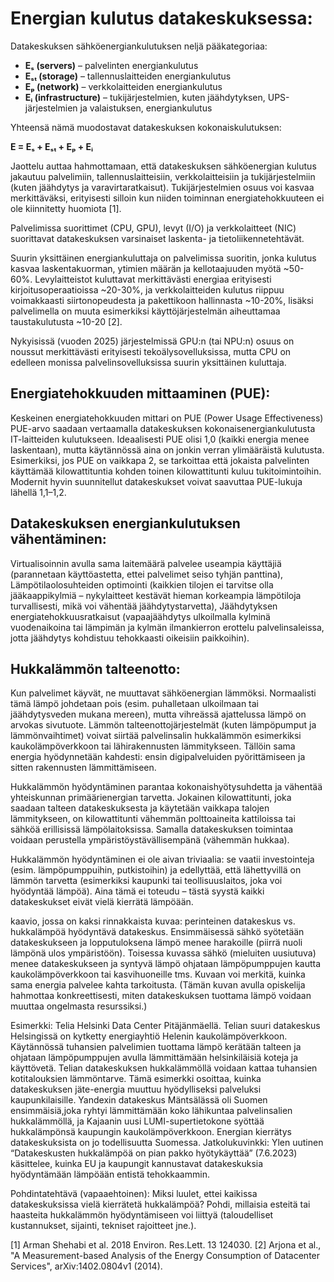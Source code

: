 # Energian kulutus datakeskuksessa:

Datakeskuksen sähköenergiankulutuksen neljä pääkategoriaa:

- **Eₛ (servers)** – palvelinten energiankulutus  
- **Eₛₜ (storage)** – tallennuslaitteiden energiankulutus  
- **Eₚ (network)** – verkkolaitteiden energiankulutus  
- **Eᵢ (infrastructure)** – tukijärjestelmien, kuten jäähdytyksen, UPS-järjestelmien ja valaistuksen, energiankulutus  

Yhteensä nämä muodostavat datakeskuksen kokonaiskulutuksen:

**E = Eₛ + Eₛₜ + Eₚ + Eᵢ**

Jaottelu auttaa hahmottamaan, että datakeskuksen sähköenergian kulutus jakautuu palvelimiin, tallennuslaitteisiin, verkkolaitteisiin ja tukijärjestelmiin (kuten jäähdytys ja varavirtaratkaisut). Tukijärjestelmien osuus voi kasvaa merkittäväksi, erityisesti silloin kun niiden toiminnan energiatehokkuuteen ei ole kiinnitetty huomiota [1].

Palvelimissa suorittimet (CPU, GPU), levyt (I/O) ja verkkolaitteet (NIC) suorittavat datakeskuksen varsinaiset laskenta- ja tietoliikennetehtävät.

Suurin yksittäinen energiankuluttaja on palvelimissa suoritin, jonka kulutus kasvaa laskentakuorman, ytimien määrän ja kellotaajuuden myötä ~50-60%. Levylaitteistot kuluttavat merkittävästi energiaa erityisesti kirjoitusoperaatioissa ~20-30%, ja verkkolaitteiden kulutus riippuu voimakkaasti siirtonopeudesta ja pakettikoon hallinnasta ~10-20%, lisäksi palvelimella on muuta esimerkiksi käyttöjärjestelmän aiheuttamaa taustakulutusta ~10-20 [2].

Nykyisissä (vuoden 2025) järjestelmissä GPU:n (tai NPU:n) osuus on noussut merkittävästi erityisesti tekoälysovelluksissa, mutta CPU on edelleen monissa palvelinsovelluksissa suurin yksittäinen kuluttaja.

## Energiatehokkuuden mittaaminen (PUE):
Keskeinen energiatehokkuuden mittari on PUE (Power Usage Effectiveness)
PUE-arvo saadaan vertaamalla datakeskuksen
kokonaisenergiankulutusta IT-laitteiden kulutukseen. Ideaalisesti PUE olisi 1,0 (kaikki energia
menee laskentaan), mutta käytännössä aina on jonkin verran ylimääräistä kulutusta. Esimerkiksi,
jos PUE on vaikkapa 2, se tarkoittaa että jokaista palvelinten käyttämää kilowattituntia kohden
toinen kilowattitunti kuluu tukitoimintoihin. Modernit hyvin suunnitellut datakeskukset voivat
saavuttaa PUE-lukuja lähellä 1,1–1,2.

## Datakeskuksen energiankulutuksen vähentäminen:
Virtualisoinnin avulla sama laitemäärä palvelee useampia käyttäjiä (parannetaan käyttöastetta, ettei palvelimet seiso tyhjän panttina),
Lämpötilaolosuhteiden optimointi (kaikkien tilojen ei tarvitse olla jääkaappikylmiä – nykylaitteet
kestävät hieman korkeampia lämpötiloja turvallisesti, mikä voi vähentää jäähdytystarvetta), 
Jäähdytyksen energiatehokkuusratkaisut (vapaajäähdytys ulkoilmalla kylminä vuodenaikoina tai
lämpimän ja kylmän ilmankierron erottelu palvelinsaleissa, jotta jäähdytys kohdistuu tehokkaasti oikeisiin paikkoihin).

## Hukkalämmön talteenotto:
Kun palvelimet käyvät, ne muuttavat sähköenergian lämmöksi. 
Normaalisti tämä lämpö johdetaan pois (esim. puhalletaan ulkoilmaan tai jäähdytysveden mukana mereen), 
mutta vihreässä ajattelussa lämpö on arvokas sivutuote.
Lämmön talteenottojärjestelmät (kuten lämpöpumput ja lämmönvaihtimet) voivat siirtää palvelinsalin hukkalämmön esimerkiksi
kaukolämpöverkkoon tai lähirakennusten lämmitykseen. 
Tällöin sama energia hyödynnetään kahdesti: ensin digipalveluiden pyörittämiseen ja sitten rakennusten lämmittämiseen.

Hukkalämmön hyödyntäminen parantaa kokonaishyötysuhdetta ja vähentää yhteiskunnan primäärienergian tarvetta. 
Jokainen kilowattitunti, joka saadaan talteen datakeskuksesta ja käytetään vaikkapa talojen lämmitykseen, on kilowattitunti vähemmän
polttoaineita kattiloissa tai sähköä erillisissä lämpölaitoksissa. 
Samalla datakeskuksen toimintaa voidaan perustella ympäristöystävällisempänä (vähemmän hukkaa).

Hukkalämmön hyödyntäminen ei ole aivan triviaalia: se vaatii investointeja (esim. lämpöpumppuihin, putkistoihin) ja edellyttää, että lähettyvillä on
lämmön tarvetta (esimerkiksi kaupunki tai teollisuuslaitos, joka voi hyödyntää lämpöä). 
Aina tämä ei toteudu – tästä syystä kaikki datakeskukset eivät vielä kierrätä lämpöään.

kaavio, jossa on kaksi rinnakkaista kuvaa: perinteinen datakeskus vs. hukkalämpöä hyödyntävä datakeskus. 
Ensimmäisessä sähkö syötetään datakeskukseen ja lopputuloksena lämpö menee harakoille (piirrä nuoli lämpönä ulos ympäristöön). 
Toisessa kuvassa sähkö (mieluiten uusiutuva) menee datakeskukseen ja syntyvä lämpö ohjataan lämpöpumppujen kautta kaukolämpöverkkoon tai kasvihuoneille tms. 
Kuvaan voi merkitä, kuinka sama energia palvelee kahta tarkoitusta. (Tämän kuvan avulla opiskelija hahmottaa konkreettisesti, miten datakeskuksen tuottama lämpö voidaan muuttaa ongelmasta resurssiksi.)

Esimerkki: Telia Helsinki Data Center Pitäjänmäellä. 
Telian suuri datakeskus Helsingissä on kytketty energiayhtiö Helenin kaukolämpöverkkoon.
Käytännössä tuhansien palvelimien tuottama lämpö kerätään talteen ja ohjataan lämpöpumppujen avulla lämmittämään helsinkiläisiä koteja ja käyttövetä.
Telian datakeskuksen hukkalämmöllä voidaan kattaa tuhansien kotitalouksien lämmöntarve. 
Tämä esimerkki osoittaa, kuinka datakeskuksen jäte-energia muuttuu hyödylliseksi palveluksi kaupunkilaisille.
Yandexin datakeskus Mäntsälässä oli Suomen ensimmäisiä,joka ryhtyi lämmittämään koko lähikuntaa palvelinsalien hukkalämmöllä, ja Kajaanin uusi
LUMI-supertietokone syöttää hukkalämpönsä kaupungin kaukolämpöverkkoon. 
Energian kierrätys datakeskuksista on jo todellisuutta Suomessa.
Jatkolukuvinkki: Ylen uutinen “Datakeskusten hukkalämpöä on pian pakko hyötykäyttää” (7.6.2023) käsittelee, kuinka EU ja kaupungit kannustavat datakeskuksia hyödyntämään lämpöään entistä tehokkaammin.

Pohdintatehtävä (vapaaehtoinen): 
Miksi luulet, ettei kaikissa datakeskuksissa vielä kierrätetä hukkalämpöä? 
Pohdi, millaisia esteitä tai haasteita hukkalämmön hyödyntämiseen voi liittyä (taloudelliset kustannukset, sijainti, tekniset rajoitteet jne.).

[1] Arman Shehabi et al. 2018 Environ. Res.Lett. 13 124030.
[2] Arjona et al., "A Measurement-based Analysis of the Energy Consumption of Datacenter Services", arXiv:1402.0804v1 (2014).






